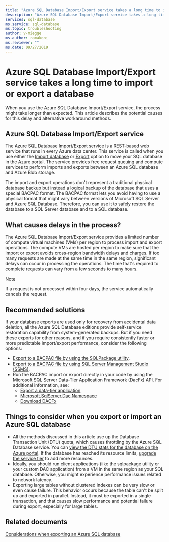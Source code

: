```yaml
---
title: "Azure SQL Database Import/Export service takes a long time to import or export a database| Microsoft Docs"
description: "Azure SQL Database Import/Export service takes a long time to import or export a database"
services: sql-database
ms.service: sql-database
ms.topic: troubleshooting
author: v-miegge
ms.author: ramakoni
ms.reviewer: ""
ms.date: 09/27/2019
---
```


# Azure SQL Database Import/Export service takes a long time to import or export a database

When you use the Azure SQL Database Import/Export service, the process might take longer than expected. This article describes the potential causes for this delay and alternative workaround methods.

## Azure SQL Database Import/Export service

The Azure SQL Database Import/Export service is a REST-based web service that runs in every Azure data center. This service is called when you use either the [Import database](https://docs.microsoft.com/azure/sql-database/sql-database-import#import-from-a-bacpac-file-in-the-azure-portal) or [Export](https://docs.microsoft.com/azure/sql-database/sql-database-export#export-to-a-bacpac-file-using-the-azure-portal) option to move your SQL database in the Azure portal. The service provides free request queuing and compute services to perform imports and exports between an Azure SQL database and Azure Blob storage.

The import and export operations don't represent a traditional physical database backup but instead a logical backup of the database that uses a special BACPAC format. The BACPAC format lets you avoid having to use a physical format that might vary between versions of Microsoft SQL Server and Azure SQL Database. Therefore, you can use it to safely restore the database to a SQL Server database and to a SQL database.

## What causes delays in the process?

The Azure SQL Database Import/Export service provides a limited number of compute virtual machines (VMs) per region to process import and export operations. The compute VMs are hosted per region to make sure that the import or export avoids cross-region bandwidth delays and charges. If too many requests are made at the same time in the same region, significant delays can occur in processing the operations. The time that's required to complete requests can vary from a few seconds to many hours.

> [!NOTE]
> If a request is not processed within four days, the service automatically cancels the request.

## Recommended solutions

If your database exports are used only for recovery from accidental data deletion, all the Azure SQL Database editions provide self-service restoration capability from system-generated backups. But if you need these exports for other reasons, and if you require consistently faster or more predictable import/export performance, consider the following options:

* [Export to a BACPAC file by using the SQLPackage utility](https://docs.microsoft.com/azure/sql-database/sql-database-export#export-to-a-bacpac-file-using-the-sqlpackage-utility).
* [Export to a BACPAC file by using SQL Server Management Studio (SSMS)](https://docs.microsoft.com/azure/sql-database/sql-database-export#export-to-a-bacpac-file-using-sql-server-management-studio-ssms).
* Run the BACPAC import or export directly in your code by using the Microsoft SQL Server Data-Tier Application Framework (DacFx) API. For additional information, see:
  * [Export a data-tier application](https://docs.microsoft.com/sql/relational-databases/data-tier-applications/export-a-data-tier-application)
  * [Microsoft.SqlServer.Dac Namespace](https://docs.microsoft.com/dotnet/api/microsoft.sqlserver.dac)
  * [Download DACFx](https://www.microsoft.com/download/details.aspx?id=55713)

## Things to consider when you export or import an Azure SQL database

* All the methods discussed in this article use up the Database Transaction Unit (DTU) quota, which causes throttling by the Azure SQL Database service. You can [view the DTU stats for the database on the Azure portal](https://docs.microsoft.com/azure/sql-database/sql-database-monitor-tune-overview#monitor-database-performance). If the database has reached its resource limits, [upgrade the service tier](https://docs.microsoft.com/azure/sql-database/sql-database-scale-resources) to add more resources.
* Ideally, you should run client applications (like the sqlpackage utility or your custom DAC application) from a VM in the same region as your SQL database. Otherwise, you might experience performance issues related to network latency.
* Exporting large tables without clustered indexes can be very slow or even cause failure. This behavior occurs because the table can't be split up and exported in parallel. Instead, it must be exported in a single transaction, and that causes slow performance and potential failure during export, especially for large tables.


## Related documents

[Considerations when exporting an Azure SQL database](https://docs.microsoft.com/azure/sql-database/sql-database-export#considerations-when-exporting-an-azure-sql-database)
